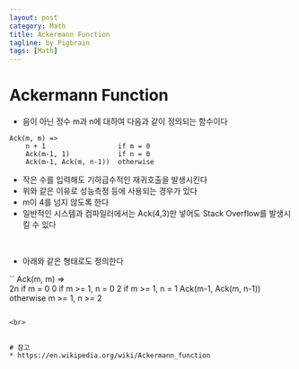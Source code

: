 ```yaml
---
layout: post
category: Math
title: Ackermann Function  
tagline: by Pigbrain
tags: [Math]
---
```


<!--more-->


# Ackermann Function    
 
* 음이 아닌 정수 m과 n에 대하여 다음과 같이 정의되는 함수이다  
   
```  
Ack(m, m) =>
    n + 1                  if m = 0
    Ack(m-1, 1)            if n = 0
    Ack(m-1, Ack(m, n-1))  otherwise  
```  
  
* 작은 수를 입력해도 기하급수적인 재귀호출을 발생시킨다  
* 위와 같은 이유로 성능측정 등에 사용되는 경우가 있다  
* m이 4를 넘지 않도록 한다  
* 일반적인 시스템과 컴파일러에서는 Ack(4,3)만 넣어도 Stack Overflow를 발생시킬 수 있다  
  
<br>  
  
* 아래와 같은 형태로도 정의한다  
  
``
Ack(m, m) =>  
    2n                     if m = 0
     0                     if m >= 1, n = 0
     2                     if m >= 1, n = 1
    Ack(m-1, Ack(m, n-1))  otherwise m >= 1, n >= 2
```
  
<br>  
  
  
# 참고
* https://en.wikipedia.org/wiki/Ackermann_function  